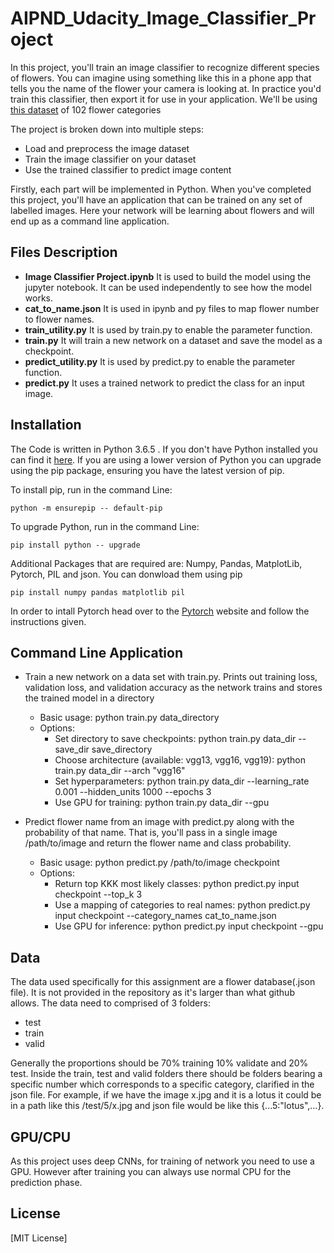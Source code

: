 # AIPND_Udacity_Image_Classifier_Project
In this project, you'll train an image classifier to recognize different species of flowers. You can imagine using something like this in a phone app that tells you the name of the flower your camera is looking at. In practice you'd train this classifier, then export it for use in your application. We'll be using [this dataset](http://www.robots.ox.ac.uk/~vgg/data/flowers/102/index.html) of 102 flower categories

The project is broken down into multiple steps:
- Load and preprocess the image dataset
- Train the image classifier on your dataset
- Use the trained classifier to predict image content

Firstly, each part will be implemented in Python. When you've completed this project, you'll have an application that can be trained on any set of labelled images. Here your network will be learning about flowers and will end up as a command line application.

## Files Description

- **Image Classifier Project.ipynb** It is used to build the model using the jupyter notebook. It can be used independently to see how the model works.
- **cat_to_name.json** It is used in ipynb and py files to map flower number to flower names.
- **train_utility.py** It is used by train.py to enable the parameter function.
- **train.py** It will train a new network on a dataset and save the model as a checkpoint.
- **predict_utility.py** It is used by predict.py to enable the parameter function.
- **predict.py** It uses a trained network to predict the class for an input image.

## Installation
The Code is written in Python 3.6.5 . If you don't have Python installed you can find it [here](https://www.python.org/downloads/).
If you are using a lower version of Python you can upgrade using the pip package, ensuring you have the latest version of pip.

To install pip, run in the command Line:

`python -m ensurepip -- default-pip`

To upgrade Python, run in the command Line:

`pip install python -- upgrade`

Additional Packages that are required are: Numpy, Pandas, MatplotLib, Pytorch, PIL and json. You can donwload them using pip

`pip install numpy pandas matplotlib pil`

In order to intall Pytorch head over to the [Pytorch](https://pytorch.org/get-started/locally/) website and follow the instructions given.

## Command Line Application
- Train a new network on a data set with train.py. Prints out training loss, validation loss, and validation accuracy as the network trains and stores the trained model in a directory
  * Basic usage: python train.py data_directory
  * Options:
    - Set directory to save checkpoints: python train.py data_dir --save_dir save_directory
    - Choose architecture (available: vgg13, vgg16, vgg19): python train.py data_dir --arch "vgg16"
    - Set hyperparameters: python train.py data_dir --learning_rate 0.001 --hidden_units 1000 --epochs 3
    - Use GPU for training: python train.py data_dir --gpu

- Predict flower name from an image with predict.py along with the probability of that name. That is, you'll pass in a single image /path/to/image and return the flower name and class probability.
  * Basic usage: python predict.py /path/to/image checkpoint
  * Options:
    - Return top KKK most likely classes: python predict.py input checkpoint --top_k 3
    - Use a mapping of categories to real names: python predict.py input checkpoint --category_names cat_to_name.json
    - Use GPU for inference: python predict.py input checkpoint --gpu
    
## Data
The data used specifically for this assignment are a flower database(.json file). It is not provided in the repository as it's larger than what github allows.
The data need to comprised of 3 folders:
- test
- train
- valid

Generally the proportions should be 70% training 10% validate and 20% test.
Inside the train, test and valid folders there should be folders bearing a specific number which corresponds to a specific category, clarified in the json file. For example, if we have the image x.jpg and it is a lotus it could be in a path like this /test/5/x.jpg and json file would be like this {...5:"lotus",...}.

## GPU/CPU

As this project uses deep CNNs, for training of network you need to use a GPU. However after training you can always use normal CPU for the prediction phase.

## License
[MIT License]
